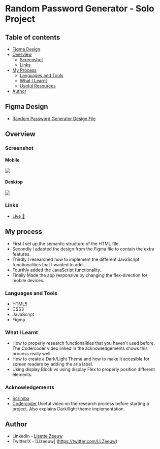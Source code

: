 # Random Password Generator - Solo Project

## Table of contents

- [Figma Design](#figma-design)
- [Overview](#overview)
  - [Screenshot](#screenshot)
  - [Links](#links)
- [My Process](#my-process)
  - [Languages and Tools](#languages-and-tools)
  - [What I Learnt](#what-i-learnt)
  - [Useful Resources](#useful-resources)
- [Author](#author)

## Figma Design

- [Random Password Generator Design File](https://www.figma.com/file/RvndsUGIjac2582PwrK3hP/Random-Password-Generator-(New-version)-(Copy)?type=design&node-id=102-702&mode=design&t=88qTEQqB15nPkBCo-0)

## Overview

### Screenshot

#### Mobile

![](Images/Mobile-Optimized.jpg)

#### Desktop

![](Images/Desktop-Optimized.jpg)

### Links

- [Live 🔗](https://iqra0001.github.io/Basketball-Scoreboard/)

## My process
- First I set up the semantic structure of the HTML file.
- Secondly I adapted the design from the Figma file to contain the extra features. 
- Thirdly I researched how to implement the different JavaScript functionalities that I wanted to add. 
- Fourthly added the JavaScript functionality.
- Finally Made the app responsive by changing the flex-direction for mobile devices. 

### Languages and Tools

- HTML5
- CSS3
- JavaScript
- Figma


### What I Learnt

- How to properly research functionalities that you haven't used before. The Codercoder video linked in the acknowledgements shows this process really well.
- How to create a Dark/Light Theme and how to make it accesible for screen readers by adding the aria label.
- Using display Block vs using display Flex to properly position different elements.

### Acknowledgements

- [Scrimba](https://scrimba.com)
- [Codercoder](https://www.youtube.com/watch?v=krfUjg0S2uI&t=1482s) 
      Useful video on the research process before starting a project. 
      Also explains Dark/light theme implementation.

## Author

- LinkedIn - [Lisette Zeeuw](https://www.linkedin.com/in/llzeeuw/)
- Twitter/X - [Llzeeuw] (https://twitter.com/LLZeeuw)